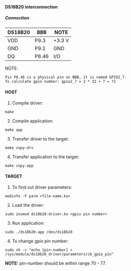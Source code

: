 #### DS18B20 interconnection

##### Connection

| DS18B20  | BBB   | NOTE    |
|----------|-------|---------|
| VDD      | P9.3  | +3.3 V  |
| GND      | P9.1  | GND     |
| DQ       | P8.46 | I/O     |

NOTE:
```
Pin P8.46 is a physical pin on BBB, it is named GPIO2_7.
To calculate gpio number: gpio2_7 = 2 * 32 + 7 = 71
```

#### HOST

1. Compile driver:
```
make
```

2. Compile application:
```
make app
```

3. Transfer driver to the target:
```
make copy-drv
```

4. Transfer application to the target:
```
make copy-app
```

#### TARGET

1. To find out driver parameters:
```
modinfo -F parm <file-name.ko>
```

2. Load the driver:
```
sudo insmod ds18b20-driver.ko <gpio pin number>
```

3. Run application:
```
sudo ./ds18b20-app /dev/ds18b20
```

4. To change gpio pin number:
```
sudo sh -c "echo [pin-number] > /sys/module/ds18b20_driver/parameters/cb_gpio_pin"
``` 

**NOTE:** pin-number should be within range 70 - 77.

